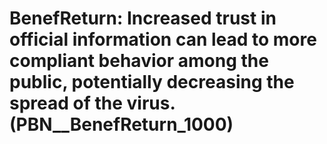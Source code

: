 # BenefReturn: __Increased trust in official information can lead to more compliant behavior among the public, potentially decreasing the spread of the virus.__ (PBN__BenefReturn_1000)

